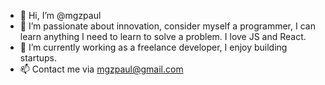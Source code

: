 - 👋 Hi, I’m @mgzpaul
- 👀 I’m passionate about innovation, consider myself a programmer, I can learn anything I need to learn to solve a problem. I love JS and React.
- 🌱 I’m currently working as a freelance developer, I enjoy building startups. 
- 📫 Contact me via mgzpaul@gmail.com

<!---
mgzpaul/mgzpaul is a ✨ special ✨ repository because its `README.md` (this file) appears on your GitHub profile.
You can click the Preview link to take a look at your changes.
--->
